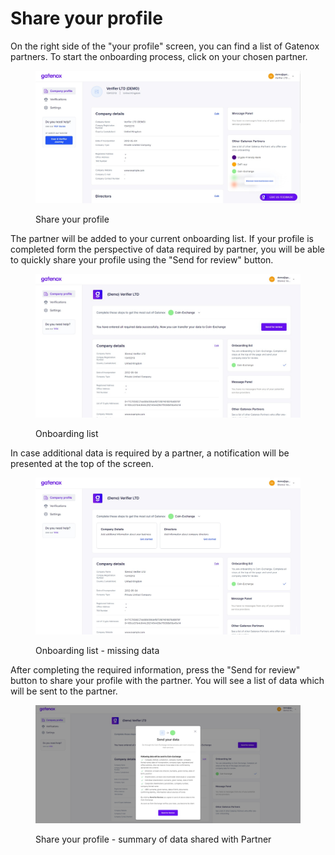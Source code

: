 # Share your profile

On the right side of the "your profile" screen, you can find a list of Gatenox partners. To start the onboarding process, click on your chosen partner.

<figure><img src="../../../.gitbook/assets/Other_Gatenox_partners (2).png" alt="Share your profile"><figcaption><p>Share your profile</p></figcaption></figure>

The partner will be added to your current onboarding list. If your profile is completed form the perspective of data required by partner, you will be able to quickly share your profile using the "Send for review" button.

<figure><img src="../../../.gitbook/assets/Current_onboarding_OK (1).png" alt="Onboarding list"><figcaption><p>Onboarding list</p></figcaption></figure>

In case additional data is required by a partner, a notification will be presented at the top of the screen.

<figure><img src="../../../.gitbook/assets/Current_onboarding_missing (1).png" alt="Onboarding list - missing data"><figcaption><p>Onboarding list - missing data</p></figcaption></figure>

After completing the required information, press the "Send for review" button to share your profile with the partner. You will see a list of data which will be sent to the partner.

<figure><img src="../../../.gitbook/assets/Share_profile_onboarding_send (1).png" alt="Share your profile - summary of data shared with Partner"><figcaption><p>Share your profile - summary of data shared with Partner</p></figcaption></figure>
